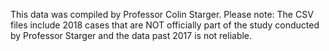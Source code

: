 This data was compiled by Professor Colin Starger.  Please note: The CSV files include 2018 cases that are NOT officially part of the study conducted by Professor Starger and the data past 2017 is not reliable. 
